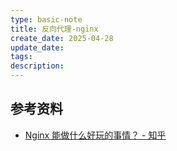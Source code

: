 ```yaml
---
type: basic-note
title: 反向代理-nginx
create_date: 2025-04-28
update_date:
tags:
description:
---
```


## 参考资料

- [Nginx 能做什么好玩的事情？ - 知乎](https://www.zhihu.com/question/21483073/answer/3633575553)
